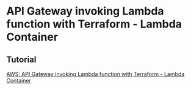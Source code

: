 # API Gateway invoking Lambda function with Terraform - Lambda Container

## Tutorial
[AWS: API Gateway invoking Lambda function with Terraform - Lambda Container](https://www.bogotobogo.com/DevOps/AWS/aws-API-Gateway-Lambda-Terraform-with-ECR-Container.php)

